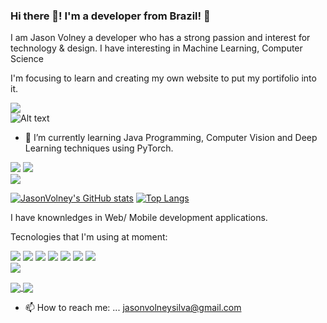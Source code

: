 ### Hi there 👋! I'm a developer from Brazil! :house_with_garden:

I am Jason Volney a developer who has a strong passion and interest for technology & design. I have interesting in Machine Learning, Computer Science 

I'm focusing to learn and creating my own website to put my portifolio into it.  

[<img src="https://img.shields.io/badge/Website-https%3A%2F%2Fjasonvolney.com-blue" />](https://jasonvolney.com/)  
![Alt text](QRCode.png?raw=true "QRCode")

- 🌱 I’m currently learning Java Programming, Computer Vision and Deep Learning techniques using PyTorch.


[<img src="https://img.shields.io/badge/linkedin-%230077B5.svg?&style=for-the-badge&logo=linkedin&logoColor=white" />](https://www.linkedin.com/in/jasonvolney/) 
[<img src="https://img.shields.io/badge/Blogger-FF5722?style=for-the-badge&logo=blogger&logoColor=white" />](https://jasonvolneysilva.blogspot.com)  
[<img src="https://img.shields.io/badge/medium-%2312100E.svg?&style=for-the-badge&logo=medium&logoColor=white" />](https://medium.com/@Jasonvolneysilva)  


 [![JasonVolney's GitHub stats](https://github-readme-stats.vercel.app/api?username=JasonVolney)](https://github.com/JasonVolney/github-readme-stats)
 [![Top Langs](https://github-readme-stats.vercel.app/api/top-langs/?username=JasonVolney&layout=compact)](https://github.com/JasonVolney/github-readme-stats)

I have knownledges in Web/ Mobile development applications. 

Tecnologies that I'm using at moment: 

<div style="align-items: center;">
    <img src="https://img.shields.io/badge/JavaScript-323330?style=for-the-badge&logo=javascript&logoColor=F7DF1E" />
    <img src="https://img.shields.io/badge/.NET-5C2D91?style=for-the-badge&logo=.net&logoColor=white" />
    <img src="https://img.shields.io/badge/Python-3776AB?style=for-the-badge&logo=python&logoColor=white" />
    <img src="https://img.shields.io/badge/React-20232A?style=for-the-badge&logo=react&logoColor=61DAFB" />
    <img src="https://img.shields.io/badge/Spring-6DB33F?style=for-the-badge&logo=spring&logoColor=white" />
    <img src="https://img.shields.io/badge/Laravel-FF2D20?style=for-the-badge&logo=laravel&logoColor=white" />
    <img src="https://img.shields.io/badge/Java-ED8B00?style=for-the-badge&logo=java&logoColor=white" />
</div

![](https://komarev.com/ghpvc/?username=JasonVolney&color=green)
                                                                                                                                      
<a href="https://github.com/JasonVolney/github-readme-stats">
  <img align="center" src="https://github-readme-stats.vercel.app/api/pin/?username=JasonVolney&repo=python" />
</a>
<a href="https://github.com/JasonVolney/rest-api-blog">
  <img align="center" src="https://github-readme-stats.vercel.app/api/pin/?username=JasonVolney&repo=rest-api-blog" />
</a>
                                                                                                                                      
- 📫 How to reach me: ... jasonvolneysilva@gmail.com                                                                                                                                                                       
                                                                                                                                      
<!--
**JasonVolney/JasonVolney** is a ✨ _special_ ✨ repository because its `README.md` (this file) appears on your GitHub profile.

Here are some ideas to get you started:

- 🔭 I’m currently working on ...

- 👯 I’m looking to collaborate on ...
- 🤔 I’m looking for help with ...
- 💬 Ask me about ...
- 📫 How to reach me: ...
- 😄 Pronouns: ...
- ⚡ Fun fact: ...
-->
